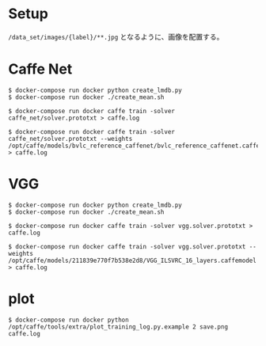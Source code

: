 # Setup

`/data_set/images/{label}/**.jpg` となるように、画像を配置する。


# Caffe Net

```
$ docker-compose run docker python create_lmdb.py
$ docker-compose run docker ./create_mean.sh
```

```
$ docker-compose run docker caffe train -solver caffe_net/solver.prototxt > caffe.log
```

```
$ docker-compose run docker caffe train -solver caffe_net/solver.prototxt --weights /opt/caffe/models/bvlc_reference_caffenet/bvlc_reference_caffenet.caffemodel > caffe.log
```


# VGG

```
$ docker-compose run docker python create_lmdb.py
$ docker-compose run docker ./create_mean.sh
```

```
$ docker-compose run docker caffe train -solver vgg.solver.prototxt > caffe.log
```

```
$ docker-compose run docker caffe train -solver vgg.solver.prototxt --weights /opt/caffe/models/211839e770f7b538e2d8/VGG_ILSVRC_16_layers.caffemodel > caffe.log
```

# plot 

```
$ docker-compose run docker python /opt/caffe/tools/extra/plot_training_log.py.example 2 save.png caffe.log
```
